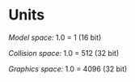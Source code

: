 # Units

*Model space:* 1.0 = 1 (16 bit)

*Collision space:* 1.0 = 512 (32 bit)

*Graphics space:* 1.0 = 4096 (32 bit)

